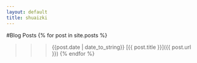 ```yaml
---
layout: default
title: shuaizki 
---
```


#Blog Posts
{% for post in site.posts %}
>>>{{post.date | date_to_string}}      [{{ post.title }}]({{ post.url }})
{% endfor %}
